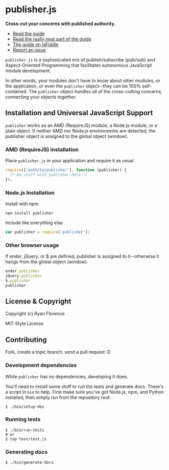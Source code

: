 publisher.js
================================================================================

**Cross-cut your concerns with published authority.**

* [Read the guide][guide]
* [Read the really neat part of the guide][cool-part]
* [The guide on jsFiddle](http://jsfiddle.net/rpflorence/6QScG/)
* [Report an issue][issues]

`publisher.js` is a sophisticated mix of publish/subscribe (pub/sub) and
Aspect-Oriented Programming that facilitates autonomous JavaScript module
development.

In other words, your modules don't have to know about other modules, or the
application, or even the `publisher` object--they can be 100% self-contained.
The `publisher` object handles all of the cross-cutting concerns, connecting
your objects together.

Installation and Universal JavaScript Support
--------------------------------------------------------------------------------

`publisher` works as an AMD (RequireJS) module, a Node.js module, or a plain
object. If neither AMD nor Node.js environments are detected, the publisher
object is assigned to the global object (window).

### AMD (RequireJS) installation

Place `publisher.js` in your application and require it as usual.

```javascript
require(['path/to/publisher'], function (publisher) {
  /* Do stuff with publisher here */
});
```

### Node.js Installation

Install with npm

    npm install publisher

Include like everything else

```javascript
var publisher = require('publisher');
```

### Other browser usage

If ender, jQuery, or $ are defined, publisher is assigned to it--otherwise it
hangs from the global object (window).

```javascript
ender.publisher
jQuery.publisher
$.publisher
publisher
```

License & Copyright
--------------------------------------------------------------------------------

Copyright (c) Ryan Florence

MIT-Style License

Contributing
--------------------------------------------------------------------------------

Fork, create a topic branch, send a pull request :D

### Development dependencies

While `publisher` has no dependencies, developing it does.

You'll need to install some stuff to run the tests and generate docs.  There's
a script in `bin` to help.  First make sure you've got Node.js, npm, and
Python installed, then simply run from the repository root:

    $ ./bin/setup-dev

### Running tests

    $ ./bin/run-tests
    # or
    $ tap test/test.js

### Generating docs

    $ ./bin/generate-docs

[guide]:http://ryanflorence.com/publisher.js/
[cool-part]:http://ryanflorence.com/publisher.js/#section-41
[issues]:https://github.com/rpflorence/publisher.js/issues/new
